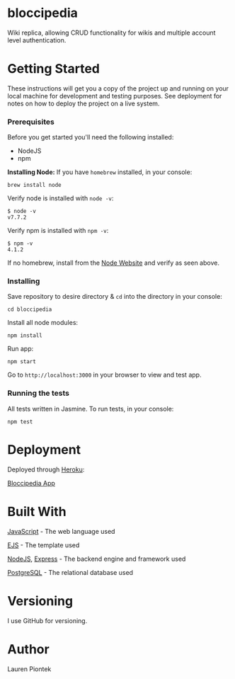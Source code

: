 # bloccipedia
Wiki replica, allowing CRUD functionality for wikis and multiple account level authentication.

# Getting Started
These instructions will get you a copy of the project up and running on your local machine for development and testing purposes. See deployment for notes on how to deploy the project on a live system.

### Prerequisites
Before you get started you'll need the following installed: 
- NodeJS
- npm

**Installing Node:**
If you have `homebrew` installed, in your console: 

`brew install node`

Verify node is installed with `node -v`:

```
$ node -v
v7.7.2
```

Verify npm is installed with `npm -v`:

```
$ npm -v
4.1.2
```

If no homebrew, install from the [Node Website](https://nodejs.org/en/) and verify as seen above.

### Installing
Save repository to desire directory & `cd` into the directory in your console:

`cd bloccipedia`

Install all node modules:

`npm install`

Run app: 

`npm start`

Go to `http://localhost:3000` in your browser to view and test app.

### Running the tests
All tests written in Jasmine. To run tests, in your console:

`npm test`

# Deployment
Deployed through [Heroku](www.heroku.com):

[Bloccipedia App](https://piontekle-bloccipedia.herokuapp.com/)

# Built With
[JavaScript](https://devdocs.io/javascript/) - The web language used

[EJS](https://ejs.co/) - The template used

[NodeJS](https://nodejs.org/en/), [Express](https://expressjs.com/) - The backend engine and framework used

[PostgreSQL](https://www.postgresql.org/) - The relational database used

# Versioning
I use GitHub for versioning.

# Author
Lauren Piontek
